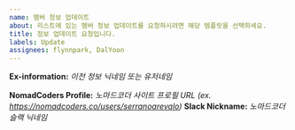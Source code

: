 ```yaml
---
name: 멤버 정보 업데이트
about: 리스트에 있는 멤버 정보 업데이트를 요청하시려면 해당 템플릿을 선택하세요.
title: 정보 업데이트 요청입니다.
labels: Update
assignees: flynnpark, DalYoon
---
```


<!-- Pull request시 해당 파일은 수정하지 마세요 -->

<!--
수정시 _로 감싸져 있는 부분을 지우고 본인 정보를 입력하시면 됩니다.
수정 후 예시:

**Ex-information:** Nico

**NomadCoders Profile:** https://nomadcoders.co/users/serranoarevalo
**Slack Nickname:** 니꼬
-->

**Ex-information:** _이전 정보 닉네임 또는 유저네임_

**NomadCoders Profile:** _노마드코더 사이트 프로필 URL (ex. https://nomadcoders.co/users/serranoarevalo)_
**Slack Nickname:** _노마드코더 슬랙 닉네임_

<!-- 되도록이면 Pull request로 부탁드립니다! -->

